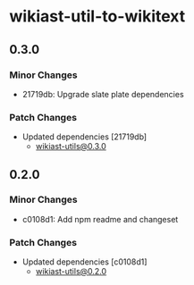 # wikiast-util-to-wikitext

## 0.3.0

### Minor Changes

- 21719db: Upgrade slate plate dependencies

### Patch Changes

- Updated dependencies [21719db]
  - wikiast-utils@0.3.0

## 0.2.0

### Minor Changes

- c0108d1: Add npm readme and changeset

### Patch Changes

- Updated dependencies [c0108d1]
  - wikiast-utils@0.2.0
